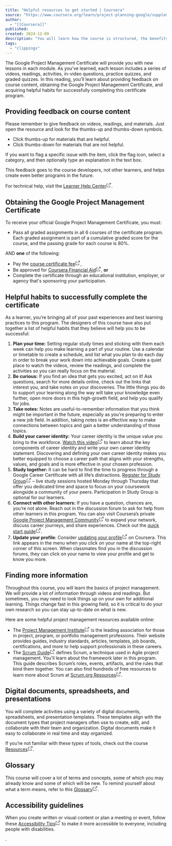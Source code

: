 ```yaml
---
title: "Helpful resources to get started | Coursera"
source: "https://www.coursera.org/learn/project-planning-google/supplement/VSMIL/helpful-resources-to-get-started"
author:
  - "[[Coursera]]"
published:
created: 2024-12-09
description: "You will learn how the course is structured, the benefits of planning and  key components of the planning phase, the difference between tasks and milestones, and how to set milestones.  Learn online and earn valuable credentials from top ..."
tags:
  - "clippings"
---
```

The Google Project Management Certificate will provide you with new lessons in each module. As you’ve learned, each lesson includes a series of videos, readings, activities, in-video questions, practice quizzes, and graded quizzes. In this reading, you’ll learn about providing feedback on course content, obtaining the Google Project Management Certificate, and acquiring helpful habits for successfully completing this certificate program. 

## **Providing feedback on course content**

Please remember to give feedback on videos, readings, and materials. Just open the resource and look for the thumbs-up and thumbs-down symbols. 

- Click thumbs-up for materials that are helpful.
- Click thumbs-down for materials that are not helpful.

If you want to flag a specific issue with the item, click the flag icon, select a category, and then optionally type an explanation in the text box.

This feedback goes to the course developers, not other learners, and helps create even better programs in the future. 

For technical help, visit the [Learner Help Center<svg aria-labelledby="cds-react-aria-222-title" fill="none" focusable="false" height="16" role="img" viewBox="0 0 16 16" width="16" class="css-8blerm" id="cds-react-aria-222"><title id="cds-react-aria-222-title">Opens in a new tab</title><path fill-rule="evenodd" clip-rule="evenodd" d="M1.5 3.5H6v1H2.5v9h9V10h1v4.5h-11v-11zM13.5 2.5H10v-1h4.5V6h-1V2.5z" fill="currentColor"></path><path fill-rule="evenodd" clip-rule="evenodd" d="M6.646 8.646l7-7 .708.708-7 7-.708-.708z" fill="currentColor"></path></svg>](https://learner.coursera.help/hc/en-us). 

## **Obtaining the Google Project Management Certificate**

To receive your official Google Project Management Certificate, you must:

- Pass all graded assignments in all 6 courses of the certificate program. Each graded assignment is part of a cumulative graded score for the course, and the passing grade for each course is 80%.

AND **one** of the following:

- Pay the [course certificate fee<svg aria-labelledby="cds-react-aria-223-title" fill="none" focusable="false" height="16" role="img" viewBox="0 0 16 16" width="16" class="css-8blerm" id="cds-react-aria-223"><title id="cds-react-aria-223-title">Opens in a new tab</title><path fill-rule="evenodd" clip-rule="evenodd" d="M1.5 3.5H6v1H2.5v9h9V10h1v4.5h-11v-11zM13.5 2.5H10v-1h4.5V6h-1V2.5z" fill="currentColor"></path><path fill-rule="evenodd" clip-rule="evenodd" d="M6.646 8.646l7-7 .708.708-7 7-.708-.708z" fill="currentColor"></path></svg>](https://www.coursera.support/s/article/209818963-Payments-on-Coursera?language=en_US),
- Be approved for [Coursera Financial Aid<svg aria-labelledby="cds-react-aria-224-title" fill="none" focusable="false" height="16" role="img" viewBox="0 0 16 16" width="16" class="css-8blerm" id="cds-react-aria-224"><title id="cds-react-aria-224-title">Opens in a new tab</title><path fill-rule="evenodd" clip-rule="evenodd" d="M1.5 3.5H6v1H2.5v9h9V10h1v4.5h-11v-11zM13.5 2.5H10v-1h4.5V6h-1V2.5z" fill="currentColor"></path><path fill-rule="evenodd" clip-rule="evenodd" d="M6.646 8.646l7-7 .708.708-7 7-.708-.708z" fill="currentColor"></path></svg>](https://www.coursera.support/s/article/209819033-Apply-for-Financial-Aid-or-a-Scholarship?language=en_US), **or**
- Complete the certificate through an educational institution, employer, or agency that's sponsoring your participation.

## **Helpful habits to successfully complete the certificate**

As a learner, you’re bringing all of your past experiences and best learning practices to this program. The designers of this course have also put together a list of helpful habits that they believe will help you to be successful: 

1. **Plan your time:** Setting regular study times and sticking with them each week can help you make learning a part of your routine. Use a calendar or timetable to create a schedule, and list what you plan to do each day in order to break your work down into achievable goals. Create a quiet place to watch the videos, review the readings, and complete the activities so you can really focus on the material.
2. **Be curious:** If you find an idea that gets you excited, act on it! Ask questions, search for more details online, check out the links that interest you, and take notes on your discoveries. The little things you do to support your learning along the way will take your knowledge even further, open more doors in this high-growth field, and help you qualify for jobs.
3. **Take notes:** Notes are useful-to-remember information that you think might be important in the future, especially as you’re preparing to enter a new job field. In addition, taking notes is an effective way to make connections between topics and gain a better understanding of those topics.
4. **Build your career identity:** Your career identity is the unique value you bring to the workforce. [Watch this video<svg aria-labelledby="cds-react-aria-225-title" fill="none" focusable="false" height="16" role="img" viewBox="0 0 16 16" width="16" class="css-8blerm" id="cds-react-aria-225"><title id="cds-react-aria-225-title">Opens in a new tab</title><path fill-rule="evenodd" clip-rule="evenodd" d="M1.5 3.5H6v1H2.5v9h9V10h1v4.5h-11v-11zM13.5 2.5H10v-1h4.5V6h-1V2.5z" fill="currentColor"></path><path fill-rule="evenodd" clip-rule="evenodd" d="M6.646 8.646l7-7 .708.708-7 7-.708-.708z" fill="currentColor"></path></svg>](https://www.youtube.com/watch?v=_xbT4qMrot4) to learn about the key components of career identity and write your own career identity statement. Discovering and defining your own career identity makes you better equipped to choose a career path that aligns with your strengths, values, and goals and is more effective in your chosen profession.
5. **Study together:** It can be hard to find the time to progress through a Google Career Certificate with all life’s distractions. [Register for Study Group<svg aria-labelledby="cds-react-aria-226-title" fill="none" focusable="false" height="16" role="img" viewBox="0 0 16 16" width="16" class="css-8blerm" id="cds-react-aria-226"><title id="cds-react-aria-226-title">Opens in a new tab</title><path fill-rule="evenodd" clip-rule="evenodd" d="M1.5 3.5H6v1H2.5v9h9V10h1v4.5h-11v-11zM13.5 2.5H10v-1h4.5V6h-1V2.5z" fill="currentColor"></path><path fill-rule="evenodd" clip-rule="evenodd" d="M6.646 8.646l7-7 .708.708-7 7-.708-.708z" fill="currentColor"></path></svg>](https://lu.ma/GoogleCareerCertificatesStudyGroup?utm_source=course) – live study sessions hosted Monday through Thursday that offer you dedicated time and space to focus on your coursework alongside a community of your peers. Participation in Study Group is optional for our learners.
6. **Connect with other learners:** If you have a question, chances are, you’re not alone. Reach out in the discussion forum to ask for help from other learners in this program. You can also visit Coursera’s private [Google Project Management Community<svg aria-labelledby="cds-react-aria-227-title" fill="none" focusable="false" height="16" role="img" viewBox="0 0 16 16" width="16" class="css-8blerm" id="cds-react-aria-227"><title id="cds-react-aria-227-title">Opens in a new tab</title><path fill-rule="evenodd" clip-rule="evenodd" d="M1.5 3.5H6v1H2.5v9h9V10h1v4.5h-11v-11zM13.5 2.5H10v-1h4.5V6h-1V2.5z" fill="currentColor"></path><path fill-rule="evenodd" clip-rule="evenodd" d="M6.646 8.646l7-7 .708.708-7 7-.708-.708z" fill="currentColor"></path></svg>](http://www.coursera.support/s/group-invite?id=MEY5VkgwMDAwMDAwMWZGMEFR) to expand your network, discuss career journeys, and share experiences. Check out the [quick start guide<svg aria-labelledby="cds-react-aria-228-title" fill="none" focusable="false" height="16" role="img" viewBox="0 0 16 16" width="16" class="css-8blerm" id="cds-react-aria-228"><title id="cds-react-aria-228-title">Opens in a new tab</title><path fill-rule="evenodd" clip-rule="evenodd" d="M1.5 3.5H6v1H2.5v9h9V10h1v4.5h-11v-11zM13.5 2.5H10v-1h4.5V6h-1V2.5z" fill="currentColor"></path><path fill-rule="evenodd" clip-rule="evenodd" d="M6.646 8.646l7-7 .708.708-7 7-.708-.708z" fill="currentColor"></path></svg>](https://www.coursera.support/s/article/Community-Quick-Start-Guide).
7. **Update your profile**: Consider [updating your profile<svg aria-labelledby="cds-react-aria-229-title" fill="none" focusable="false" height="16" role="img" viewBox="0 0 16 16" width="16" class="css-8blerm" id="cds-react-aria-229"><title id="cds-react-aria-229-title">Opens in a new tab</title><path fill-rule="evenodd" clip-rule="evenodd" d="M1.5 3.5H6v1H2.5v9h9V10h1v4.5h-11v-11zM13.5 2.5H10v-1h4.5V6h-1V2.5z" fill="currentColor"></path><path fill-rule="evenodd" clip-rule="evenodd" d="M6.646 8.646l7-7 .708.708-7 7-.708-.708z" fill="currentColor"></path></svg>](https://www.coursera.org/account/profile) on Coursera. This link appears in the menu when you click on your name at the top-right corner of this screen. When classmates find you in the discussion forums, they can click on your name to view your profile and get to know you more.

## **Finding more information**

Throughout this course, you will learn the basics of project management. We will provide a lot of information through videos and readings. But sometimes, you may need to look things up on your own for additional learning. Things change fast in this growing field, so it is critical to do your own research so you can stay up-to-date on what is new. 

Here are some helpful project management resources available online:

- The [Project Management Institute<svg aria-labelledby="cds-react-aria-230-title" fill="none" focusable="false" height="16" role="img" viewBox="0 0 16 16" width="16" class="css-8blerm" id="cds-react-aria-230"><title id="cds-react-aria-230-title">Opens in a new tab</title><path fill-rule="evenodd" clip-rule="evenodd" d="M1.5 3.5H6v1H2.5v9h9V10h1v4.5h-11v-11zM13.5 2.5H10v-1h4.5V6h-1V2.5z" fill="currentColor"></path><path fill-rule="evenodd" clip-rule="evenodd" d="M6.646 8.646l7-7 .708.708-7 7-.708-.708z" fill="currentColor"></path></svg>](https://www.pmi.org/) is the leading association for those in project, program, or portfolio management professions. Their website provides guides, industry standards, articles, templates, job boards, certifications, and more to help support professionals in these careers.
- The [Scrum Guide<svg aria-labelledby="cds-react-aria-231-title" fill="none" focusable="false" height="16" role="img" viewBox="0 0 16 16" width="16" class="css-8blerm" id="cds-react-aria-231"><title id="cds-react-aria-231-title">Opens in a new tab</title><path fill-rule="evenodd" clip-rule="evenodd" d="M1.5 3.5H6v1H2.5v9h9V10h1v4.5h-11v-11zM13.5 2.5H10v-1h4.5V6h-1V2.5z" fill="currentColor"></path><path fill-rule="evenodd" clip-rule="evenodd" d="M6.646 8.646l7-7 .708.708-7 7-.708-.708z" fill="currentColor"></path></svg>](https://www.scrumguides.org/index.html) defines Scrum, a technique used in Agile project management. You’ll learn about the framework later in this program. This guide describes Scrum’s roles, events, artifacts, and the rules that bind them together. You can also find hundreds of free resources to learn more about Scrum at [Scrum.org Resources<svg aria-labelledby="cds-react-aria-232-title" fill="none" focusable="false" height="16" role="img" viewBox="0 0 16 16" width="16" class="css-8blerm" id="cds-react-aria-232"><title id="cds-react-aria-232-title">Opens in a new tab</title><path fill-rule="evenodd" clip-rule="evenodd" d="M1.5 3.5H6v1H2.5v9h9V10h1v4.5h-11v-11zM13.5 2.5H10v-1h4.5V6h-1V2.5z" fill="currentColor"></path><path fill-rule="evenodd" clip-rule="evenodd" d="M6.646 8.646l7-7 .708.708-7 7-.708-.708z" fill="currentColor"></path></svg>](https://www.scrum.org/resources).

## **Digital documents, spreadsheets, and presentations** 

You will complete activities using a variety of digital documents, spreadsheets, and presentation templates. These templates align with the document types that project managers often use to create, edit, and collaborate with their team and organization. Digital documents make it easy to collaborate in real time and stay organized.

If you’re not familiar with these types of tools, check out the course [Resources<svg aria-labelledby="cds-react-aria-233-title" fill="none" focusable="false" height="16" role="img" viewBox="0 0 16 16" width="16" class="css-8blerm" id="cds-react-aria-233"><title id="cds-react-aria-233-title">Opens in a new tab</title><path fill-rule="evenodd" clip-rule="evenodd" d="M1.5 3.5H6v1H2.5v9h9V10h1v4.5h-11v-11zM13.5 2.5H10v-1h4.5V6h-1V2.5z" fill="currentColor"></path><path fill-rule="evenodd" clip-rule="evenodd" d="M6.646 8.646l7-7 .708.708-7 7-.708-.708z" fill="currentColor"></path></svg>](https://www.coursera.org/learn/project-planning-google/resources/a1uj5). 

## **Glossary**

This course will cover a lot of terms and concepts, some of which you may already know and some of which will be new. To remind yourself about what a term means, refer to this [Glossary<svg aria-labelledby="cds-react-aria-234-title" fill="none" focusable="false" height="16" role="img" viewBox="0 0 16 16" width="16" class="css-8blerm" id="cds-react-aria-234"><title id="cds-react-aria-234-title">Opens in a new tab</title><path fill-rule="evenodd" clip-rule="evenodd" d="M1.5 3.5H6v1H2.5v9h9V10h1v4.5h-11v-11zM13.5 2.5H10v-1h4.5V6h-1V2.5z" fill="currentColor"></path><path fill-rule="evenodd" clip-rule="evenodd" d="M6.646 8.646l7-7 .708.708-7 7-.708-.708z" fill="currentColor"></path></svg>](https://www.coursera.org/learn/project-planning-google/resources/Mzb89).

## **Accessibility guidelines**

When you create written or visual content or plan a meeting or event, follow these [Accessibility Tips<svg aria-labelledby="cds-react-aria-235-title" fill="none" focusable="false" height="16" role="img" viewBox="0 0 16 16" width="16" class="css-8blerm" id="cds-react-aria-235"><title id="cds-react-aria-235-title">Opens in a new tab</title><path fill-rule="evenodd" clip-rule="evenodd" d="M1.5 3.5H6v1H2.5v9h9V10h1v4.5h-11v-11zM13.5 2.5H10v-1h4.5V6h-1V2.5z" fill="currentColor"></path><path fill-rule="evenodd" clip-rule="evenodd" d="M6.646 8.646l7-7 .708.708-7 7-.708-.708z" fill="currentColor"></path></svg>](https://www.coursera.org/learn/project-planning-google/resources/M7S8x) to make it more accessible to everyone, including people with disabilities.

.